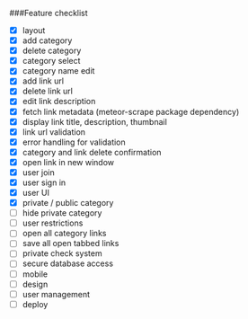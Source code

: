 ###Feature checklist
- [x] layout
- [x] add category
- [x] delete category
- [x] category select
- [x] category name edit
- [x] add link url
- [x] delete link url
- [x] edit link description
- [x] fetch link metadata (meteor-scrape package dependency)
- [x] display link title, description, thumbnail
- [x] link url validation
- [x] error handling for validation
- [x] category and link delete confirmation
- [x] open link in new window
- [x] user join
- [x] user sign in
- [x] user UI
- [x] private / public category
- [ ] hide private category
- [ ] user restrictions
- [ ] open all category links
- [ ] save all open tabbed links
- [ ] private check system
- [ ] secure database access
- [ ] mobile
- [ ] design
- [ ] user management
- [ ] deploy
